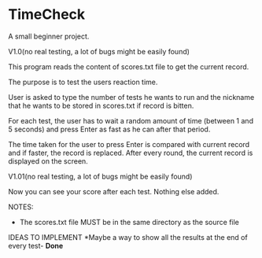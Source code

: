 # TimeCheck


A small beginner project.


V1.0(no real testing, a lot of bugs might be easily found)


This program reads the content of scores.txt file to get the current record.

The purpose is to test the users reaction time.

User is asked to type the number of tests he wants to run and the nickname
that he wants to be stored in scores.txt if record is bitten.

For each test, the user has to wait a random amount of time (between 1 and
5 seconds) and press Enter as fast as he can after that period.

The time taken for the user to press Enter is compared with current record
and if faster, the record is replaced. After every round, the current record
is displayed on the screen.


V1.01(no real testing, a lot of bugs might be easily found)

Now you can see your score after each test.
Nothing else added.

NOTES:
* The scores.txt file MUST be in the same directory as the source file

IDEAS TO IMPLEMENT
*Maybe a way to show all the results at the end of every test- **Done** 

